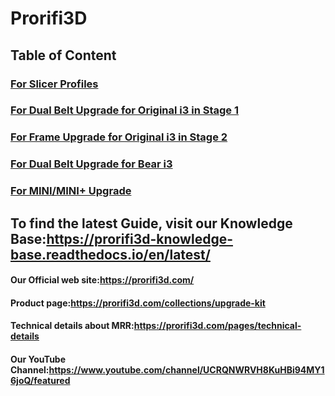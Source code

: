 # Prorifi3D 
## Table of Content
### [For Slicer Profiles](https://github.com/Prorifi3D-Official/Prorifi3D-Upgrades/tree/main/Original%20i3%20series%20Upgrade%20Kits/Slicer%20Profile)
### [For Dual Belt Upgrade for Original i3 in Stage 1](https://github.com/Prorifi3D-Official/Prorifi3D-Upgrades/tree/main/Original%20i3%20series%20Upgrade%20Kits/Stage%201%20Upgrade/Dual%20Belt)
### [For Frame Upgrade for Original i3 in Stage 2](https://github.com/Prorifi3D-Official/Prorifi3D-Upgrades/tree/main/Original%20i3%20series%20Upgrade%20Kits/Stage%202%20Upgrade/Frame)
### [For Dual Belt Upgrade for Bear i3](https://github.com/Prorifi3D-Official/Prorifi3D-Upgrades/tree/main/Original%20i3%20series%20Upgrade%20Kits/Stage%201%20Upgrade/For%20Bear%20i3)
### [For MINI/MINI+ Upgrade](https://github.com/Prorifi3D-Official/Prorifi3D-Upgrades/tree/main/Original%20i3%20series%20Upgrade%20Kits/MINI%20Upgrade/Dual%20Belt)

## To find the latest Guide, visit our Knowledge Base:https://prorifi3d-knowledge-base.readthedocs.io/en/latest/

#### Our Official web site:https://prorifi3d.com/

#### Product page:https://prorifi3d.com/collections/upgrade-kit

#### Technical details about MRR:https://prorifi3d.com/pages/technical-details

#### Our YouTube Channel:https://www.youtube.com/channel/UCRQNWRVH8KuHBi94MY16joQ/featured
